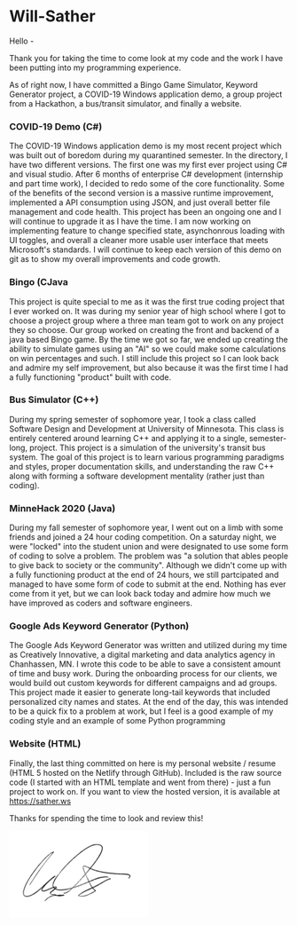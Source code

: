 # Will-Sather

Hello -

Thank you for taking the time to come look at my code and the work I have been putting into my programming experience.  

As of right now, I have committed a Bingo Game Simulator, Keyword Generator project, a COVID-19 Windows application demo, a group project from a Hackathon, a bus/transit simulator, and finally a website.  


### COVID-19 Demo (C#)

The COVID-19 Windows application demo is my most recent project which was built out of boredom during my quarantined semester.  In the directory, I have two different versions.  The first one was my first ever project using C# and visual studio.  After 6 months of enterprise C# development (internship and part time work), I decided to redo some of the core functionality.  Some of the benefits of the second version is a massive runtime improvement, implemented a API consumption using JSON, and just overall better file management and code health.  This project has been an ongoing one and I will continue to upgrade it as I have the time.  I am now working on implementing feature to change specified state, asynchonrous loading with UI toggles, and overall a cleaner more usable user interface that meets Microsoft's standards.  I will continue to keep each version of this demo on git as to show my overall improvements and code growth.  

### Bingo (CJava

This project is quite special to me as it was the first true coding project that I ever worked on.  It was during my senior year of high school where I got to choose a project group where a three man team got to work on any project they so choose.  Our group worked on creating the front and backend of a java based Bingo game.  By the time we got so far, we ended up creating the ability to simulate games using an "AI" so we could make some calculations on win percentages and such.  I still include this project so I can look back and admire my self improvement, but also because it was the first time I had a fully functioning "product" built with code. 

### Bus Simulator (C++)

During my spring semester of sophomore year, I took a class called Software Design and Development at University of Minnesota. This class is entirely centered around learning C++ and applying it to a single, semester-long, project.  This project is a simulation of the university's transit bus system.  The goal of this project is to learn various programming paradigms and styles, proper documentation skills, and understanding the raw C++  along with forming a software development mentality (rather just than coding). 

### MinneHack 2020 (Java)

During my fall semester of sophomore year, I went out on a limb with some friends and joined a 24 hour coding competition.  On a saturday night, we were "locked" into the student union and were designated to use some form of coding to solve a problem.  The problem was "a solution that ables people to give back to society or the community".  Although we didn't come up with a fully functioning product at the end of 24 hours, we still partcipated and managed to have some form of code to submit at the end.  Nothing has ever come from it yet, but we can look back today and admire how much we have improved as coders and software engineers.     

### Google Ads Keyword Generator (Python)

The Google Ads Keyword Generator was written and utilized during my time as Creatively Innovative, a digital marketing and data analytics agency in Chanhassen, MN.  I wrote this code to be able to save a consistent amount of time and busy work.  During the onboarding process for our clients, we would build out custom keywords for different campaigns and ad groups.  This project made it easier to generate long-tail keywords that included personalized city names and states.  At the end of the day, this was intended to be a quick fix to a problem at work, but I feel is a good example of my coding style and an example of some Python programming

### Website (HTML)

Finally, the last thing committed on here is my personal website / resume (HTML 5 hosted on the Netlify through GitHub).  Included is the raw source code (I started with an HTML template and went from there) - just a fun project to work on. If you want to view the hosted version, it is available at https://sather.ws 

Thanks for spending the time to look and review this!

<img src="Website/images/signature.png" width=250>
